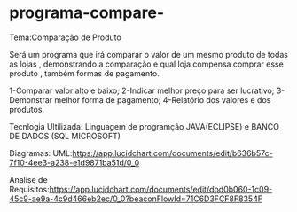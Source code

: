 # programa-compare-



Tema:Comparação de Produto

Será um programa que irá comparar o valor de um mesmo produto de todas as lojas , demonstrando a comparação e qual loja compensa comprar esse produto , também formas de pagamento.

1-Comparar valor alto e baixo;
2-Indicar melhor preço para ser lucrativo;
3-Demonstrar melhor forma de pagamento;
4-Relatório dos valores e dos produtos.

Tecnlogia Ultilizada:
Linguagem de programção JAVA(ECLIPSE) e BANCO DE DADOS (SQL MICROSOFT)

Diagramas:
UML:https://app.lucidchart.com/documents/edit/b636b57c-7f10-4ee3-a238-e1d9871ba51d/0_0

Analise de Requisitos:https://app.lucidchart.com/documents/edit/dbd0b060-1c09-45c9-ae9a-4c9d466eb2ec/0_0?beaconFlowId=71C6D3FCF8F8354F

